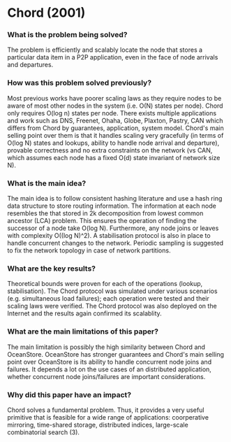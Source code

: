 # Chord (2001)

### What is the problem being solved?

The problem is efficiently and scalably locate the node that stores a particular data item in a P2P application, even in the face of node arrivals and departures.

### How was this problem solved previously?

Most previous works have poorer scaling laws as they require nodes to be aware of most other nodes in the system (i.e. O(N) states per node). Chord only requires O(log n) states per node. There exists multiple applications and work such as DNS, Freenet, Ohaha, Globe, Plaxton, Pastry, CAN which differs from Chord by guarantees, application, system model. Chord's main selling point over them is that it handles scaling very gracefully (in terms of O(log N) states and lookups, ability to handle node arrival and departure), provable correctness and no extra constraints on the network (vs CAN, which assumes each node has a fixed O(d) state invariant of network size N).

### What is the main idea?

The main idea is to follow consistent hashing literature and use a hash ring data structure to store routing information. The information at each node resembles the that stored in 2k decomposition from lowest common ancestor (LCA) problem. This ensures the operation of finding the successor of a node take O(log N). Furthermore, any node joins or leaves with complexity O((log N)^2). A stabilisation protocol is also in place to handle concurrent changes to the network. Periodic sampling is suggested to fix the network topology in case of network partitions.

### What are the key results?

Theoretical bounds were proven for each of the operations (lookup, stabilisation). The Chord protocol was simulated under various scenarios (e.g. simultaneous load failures); each operation were tested and their scaling laws were verified. The Chord protocol was also deployed on the Internet and the results again confirmed its scalablity. 

### What are the main limitations of this paper?

The main limitation is possibly the high similarity between Chord and OceanStore. OceanStore has stronger guarantees and Chord's main selling point over OceanStore is its ability to handle concurrent node joins and failures. It depends a lot on the use cases of an distributed application, whether concurrent node joins/failures are important considerations.

### Why did this paper have an impact?

Chord solves a fundamental problem. Thus, it provides a very useful primitive that is feasible for a wide range of applications: coorperative mirroring, time-shared storage, distributed indices, large-scale combinatorial search (3). 

